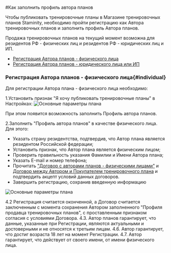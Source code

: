 #Как заполнить профиль автора планов

Чтобы публиковать тренировочные планы в Магазине тренировочных планов Staminity, необходимо пройти регистрацию как Автора тренировочных планов и заполнить профиль Автора планов.

Продажа тренировочных планов на текущий момент возможна для резидентов РФ - физических лиц и резидентов РФ - юридических лиц и ИП.

* [Регистрация Автора планов - физического лица](#individual)
* [Регистрация Автора планов - юридического лица или ИП](#company)

### Регистрация Автора планов - физического лица{#individual}

Для регистрации Автора плана - физического лица необходимо:

1.Установить признак "Я хочу публиковать тренировочные планы" в Настройках:
![Основные параметры плана](https://content.staminity.com/assets/images/_new/settings/agent-author-isactive.png)  

При этом появится возможность заполнить Профиль автора планов.

2.Заполнить "Профиль автора планов" в качестве физического лица. 
Для этого:
* Указать страну резидентства, подтвердив, что Автор плана является резидентом Российской федерации;
* Установить признак, что Автор плана является физическим лицом;
* Проверить правильность указания Фамилии и Имени Автора плана;
* Указать Е-mail и номер телефона;
* Прочитать ["Договор с авторами планов - физическими лицами"](https://legal.staminity.com/ru/offer-author-individual.html) и [Договор между Автором и Покупателем тренировочного плана](https://legal.staminity.com/ru/offer-author-buyer.html) и подтвердить акцепт условий данных договоров. 
* Завершить регистрацию, сохранив введенную информацию


![Основные параметры плана](https://content.staminity.com/assets/images/_new/settings/agent-author-individual.png) 

4.2 Регистрация считается оконченной, а Договор считается заключенным с момента сохранения Автором заполненного "Профиля продавца тренировочных планов", с проставленным признаком согласия с условиями Договора.
4.3. Автор планов гарантирует, что данные, указанные при Регистрации, являются актуальными и достоверными и не относятся к третьим лицам.
4.6. Автор гарантирует, что достиг возраста 18 лет на момент Регистрации.
4.7. Автор гарантирует, что действует от своего имени, от имени физического лица.